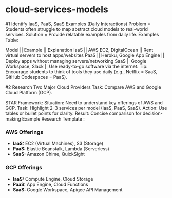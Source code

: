 # cloud-services-models

#1 Identify IaaS, PaaS, SaaS Examples (Daily Interactions)
Problem = Students often struggle to map abstract cloud models to real-world services.
Solution =  Provide relatable examples from daily life.
Examples Table:

Model ||   Example              || Explanation 
IaaS  ||  AWS EC2, DigitalOcean ||   Rent virtual servers to host apps/websites
PaaS	|| Heroku, Google App Engine || Deploy apps without managing servers/networking
SaaS	|| Google Workspace, Slack  || Use ready-to-go software via the internet.
Tip: Encourage students to think of tools they use daily (e.g., Netflix = SaaS, GitHub Codespaces = PaaS).

#2 Research Two Major Cloud Providers
Task: Compare AWS and Google Cloud Platform (GCP).

STAR Framework:
Situation: Need to understand key offerings of AWS and GCP.
Task: Highlight 2–3 services per model (IaaS, PaaS, SaaS).
Action: Use tables or bullet points for clarity.
Result: Concise comparison for decision-making
Example Research Template :

### **AWS Offerings**  
- **IaaS:** EC2 (Virtual Machines), S3 (Storage)  
- **PaaS:** Elastic Beanstalk, Lambda (Serverless)  
- **SaaS:** Amazon Chime, QuickSight  

### **GCP Offerings**  
- **IaaS:** Compute Engine, Cloud Storage  
- **PaaS:** App Engine, Cloud Functions  
- **SaaS:** Google Workspace, Apigee API Management  
